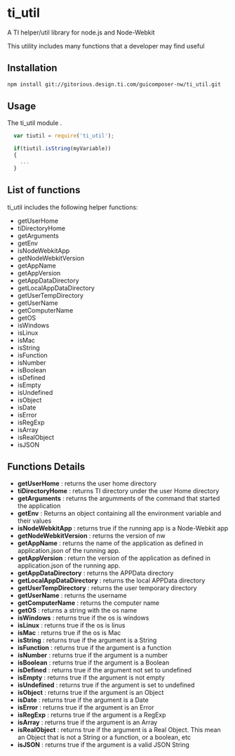 # ti_util 

A TI helper/util library for node.js and Node-Webkit

This utility includes many functions that a developer may find useful

## Installation

```bash
npm install git://gitorious.design.ti.com/guicomposer-nw/ti_util.git
```

## Usage
The ti_util module .

``` js
  var tiutil = require('ti_util');

  if(tiutil.isString(myVariable))
  {
	...
  }
```

## List of functions
ti_util includes the following helper functions:

* getUserHome
* tiDirectoryHome 
* getArguments
* getEnv
* isNodeWebkitApp
* getNodeWebkitVersion
* getAppName
* getAppVersion
* getAppDataDirectory
* getLocalAppDataDirectory
* getUserTempDirectory
* getUserName
* getComputerName
* getOS
* isWindows
* isLinux
* isMac
* isString
* isFunction
* isNumber
* isBoolean
* isDefined
* isEmpty
* isUndefined
* isObject
* isDate
* isError
* isRegExp
* isArray
* isRealObject
* isJSON


## Functions Details

* __getUserHome__ : returns the user home directory
* __tiDirectoryHome__ : returns TI directory under the user Home directory
* __getArguments__ : returns the argumments of the command that started the application
* __getEnv__ : Returns an object containing all the environment variable and their values
* __isNodeWebkitApp__ : returns true if the running app is a Node-Webkit app
* __getNodeWebkitVersion__ : returns the version of nw
* __getAppName__ : returns the name of the application as defined in application.json of the running app.
* __getAppVersion__ : return the version of the application as defined in application.json of the running app.
* __getAppDataDirectory__ : returns the APPData directory
* __getLocalAppDataDirectory__ : returns the local APPData directory
* __getUserTempDirectory__ : returns the user temporary directory
* __getUserName__ : returns the username
* __getComputerName__ : returns the computer name
* __getOS__ : returns a string with the os name
* __isWindows__ : returns true if the os is windows
* __isLinux__ : returns true if the os is linus
* __isMac__ : returns true if the os is Mac
* __isString__ : returns true if the argument is a String
* __isFunction__ : returns true if the argument is a function
* __isNumber__ : returns true if the argument is a number
* __isBoolean__ : returns true if the argument is a Boolean
* __isDefined__ : returns true if the argument not set to undefined
* __isEmpty__ : returns true if the argument is not empty
* __isUndefined__ : returns true if the argument is set to undefined
* __isObject__ : returns true if the argument is an Object
* __isDate__ : returns true if the argument is a Date
* __isError__ : returns true if the argument is an Error
* __isRegExp__ : returns true if the argument is a RegExp
* __isArray__ : returns true if the argument is an Array
* __isRealObject__ : returns true if the argument is a Real Object. This mean an Object that is not a String or a function, or a boolean, etc
* __isJSON__ : returns true if the argument is a valid JSON String




